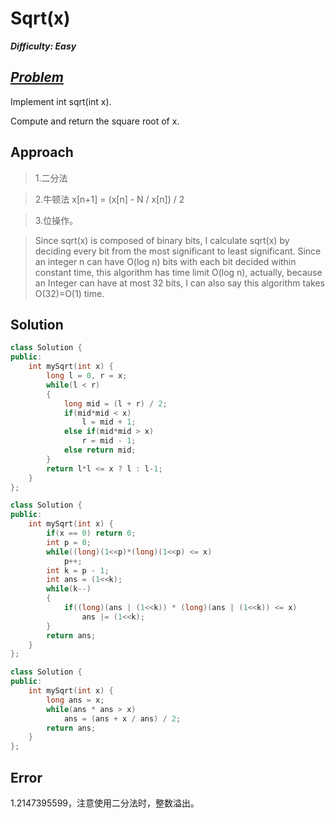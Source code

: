 # Sqrt(x)

_**Difficulty: Easy**_

## _[Problem](https://leetcode.com/problems/sqrtx/?tab=Description)_
Implement int sqrt(int x).

Compute and return the square root of x.

## Approach
>1.二分法

>2.牛顿法 x[n+1] = (x[n] - N / x[n]) / 2

>3.位操作。

>Since sqrt(x) is composed of binary bits, I calculate sqrt(x) by deciding every bit from the most significant to least significant. Since an integer n can have O(log n) bits with each bit decided within constant time, this algorithm has time limit O(log n), actually, because an Integer can have at most 32 bits, I can also say this algorithm takes O(32)=O(1) time.

## Solution
```c++
class Solution {
public:
    int mySqrt(int x) {
        long l = 0, r = x;
        while(l < r)
        {
            long mid = (l + r) / 2;
            if(mid*mid < x)
                l = mid + 1;
            else if(mid*mid > x)
                r = mid - 1;
            else return mid;
        }
        return l*l <= x ? l : l-1;
    }
};

class Solution {
public:
    int mySqrt(int x) {
        if(x == 0) return 0;
        int p = 0;
        while((long)(1<<p)*(long)(1<<p) <= x)
            p++;
        int k = p - 1;
        int ans = (1<<k);
        while(k--)
        {
            if((long)(ans | (1<<k)) * (long)(ans | (1<<k)) <= x)
                ans |= (1<<k);
        }
        return ans;
    }
};

class Solution {
public:
    int mySqrt(int x) {
        long ans = x;
        while(ans * ans > x)
            ans = (ans + x / ans) / 2;
        return ans;
    }
};
```

## Error
1.2147395599，注意使用二分法时，整数溢出。